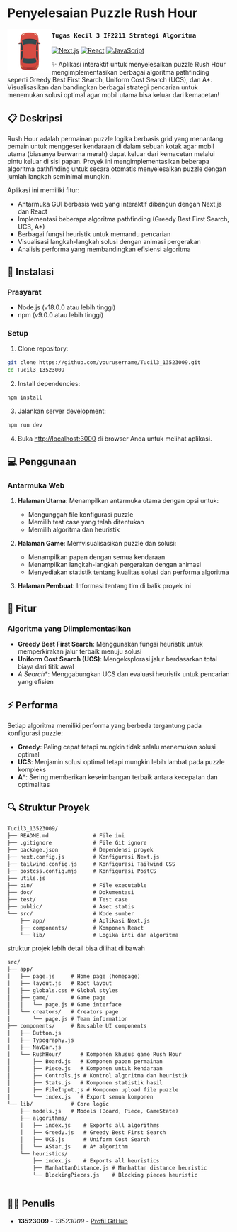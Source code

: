 # Penyelesaian Puzzle Rush Hour

<img src="src/public/images/maincar.png" width="100px" align="left">

### `Tugas Kecil 3 IF2211 Strategi Algoritma`

[![Next.js](https://img.shields.io/badge/Next.js-13.0-black)](https://nextjs.org/)
[![React](https://img.shields.io/badge/React-18.0-blue)](https://reactjs.org/)
[![JavaScript](https://img.shields.io/badge/JavaScript-ES6-yellow)](https://www.javascript.com/)

✨ Aplikasi interaktif untuk menyelesaikan puzzle Rush Hour mengimplementasikan berbagai algoritma pathfinding seperti Greedy Best First Search, Uniform Cost Search (UCS), dan A*. Visualisasikan dan bandingkan berbagai strategi pencarian untuk menemukan solusi optimal agar mobil utama bisa keluar dari kemacetan!

<!-- <div>
  <a href="#-instalasi">
    Instalasi
  </a>
  •
  <a href="#-penggunaan">
    Penggunaan
  </a>
  •
  <a href="#-dokumentasi">
    Dokumentasi
  </a>
  •
  <a href="#-fitur">
    Fitur
  </a>
</div> -->

## 📋 Deskripsi

Rush Hour adalah permainan puzzle logika berbasis grid yang menantang pemain untuk menggeser kendaraan di dalam sebuah kotak agar mobil utama (biasanya berwarna merah) dapat keluar dari kemacetan melalui pintu keluar di sisi papan. Proyek ini mengimplementasikan beberapa algoritma pathfinding untuk secara otomatis menyelesaikan puzzle dengan jumlah langkah seminimal mungkin.

Aplikasi ini memiliki fitur:
- Antarmuka GUI berbasis web yang interaktif dibangun dengan Next.js dan React
- Implementasi beberapa algoritma pathfinding (Greedy Best First Search, UCS, A*)
- Berbagai fungsi heuristik untuk memandu pencarian
- Visualisasi langkah-langkah solusi dengan animasi pergerakan
- Analisis performa yang membandingkan efisiensi algoritma

## 🔧 Instalasi

### Prasyarat

- Node.js (v18.0.0 atau lebih tinggi)
- npm (v9.0.0 atau lebih tinggi)

### Setup

1. Clone repository:
```bash
git clone https://github.com/yourusername/Tucil3_13523009.git
cd Tucil3_13523009
```

2. Install dependencies:
```bash
npm install
```

3. Jalankan server development:
```bash
npm run dev
```

4. Buka [http://localhost:3000](http://localhost:3000) di browser Anda untuk melihat aplikasi.

## 💻 Penggunaan

### Antarmuka Web

1. **Halaman Utama**: Menampilkan antarmuka utama dengan opsi untuk:
   - Mengunggah file konfigurasi puzzle
   - Memilih test case yang telah ditentukan
   - Memilih algoritma dan heuristik

2. **Halaman Game**: Memvisualisasikan puzzle dan solusi:
   - Menampilkan papan dengan semua kendaraan
   - Menampilkan langkah-langkah pergerakan dengan animasi
   - Menyediakan statistik tentang kualitas solusi dan performa algoritma

3. **Halaman Pembuat**: Informasi tentang tim di balik proyek ini
<!-- 
### Format File Input

Program menerima konfigurasi puzzle dalam file teks dengan format berikut:
```
A B       # Dimensi grid AxB
N         # Jumlah kendaraan selain primary piece
[grid]    # Konfigurasi grid
```

Dimana dalam grid:
- `P` mewakili primary piece (kendaraan utama)
- `K` mewakili pintu keluar
- `.` mewakili sel kosong
- Huruf/karakter lain mewakili kendaraan yang berbeda

Contoh:
```
6 6
12
AAB..F
..BCDF
GPPCDFK
GH.III
GHJ...
LLJMM.
``` -->

## 🌟 Fitur

### Algoritma yang Diimplementasikan

- **Greedy Best First Search**: Menggunakan fungsi heuristik untuk memperkirakan jalur terbaik menuju solusi
- **Uniform Cost Search (UCS)**: Mengeksplorasi jalur berdasarkan total biaya dari titik awal
- **A* Search**: Menggabungkan UCS dan evaluasi heuristik untuk pencarian yang efisien
<!-- 
### Heuristik

- **Manhattan Distance**: Memperkirakan jarak antara mobil utama dan pintu keluar
- **Blocking Pieces**: Menghitung jumlah kendaraan yang menghalangi antara mobil utama dan pintu keluar

### Analisis Performa

Program menghasilkan:
- Jumlah state/gerakan yang diperiksa
- Waktu eksekusi
- Jalur menuju solusi dengan langkah minimal
- Visualisasi animasi langkah-langkah solusi

## 📊 Test Case

Direktori `test` berisi beberapa konfigurasi puzzle dengan tingkat kesulitan yang bervariasi:
- Puzzle sederhana dengan sedikit kendaraan
- Puzzle tingkat kesulitan menengah dengan jumlah kendaraan moderat
- Puzzle kompleks dengan banyak kendaraan dalam konfigurasi yang padat -->

## ⚡ Performa

Setiap algoritma memiliki performa yang berbeda tergantung pada konfigurasi puzzle:
- **Greedy**: Paling cepat tetapi mungkin tidak selalu menemukan solusi optimal
- **UCS**: Menjamin solusi optimal tetapi mungkin lebih lambat pada puzzle kompleks
- **A***: Sering memberikan keseimbangan terbaik antara kecepatan dan optimalitas

## 🔍 Struktur Proyek

```
Tucil3_13523009/
├── README.md              # File ini
├── .gitignore             # File Git ignore
├── package.json           # Dependensi proyek
├── next.config.js         # Konfigurasi Next.js
├── tailwind.config.js     # Konfigurasi Tailwind CSS
├── postcss.config.mjs     # Konfigurasi PostCS
├── utils.js       
├── bin/                   # File executable
├── doc/                   # Dokumentasi
├── test/                  # Test case
├── public/                # Aset statis
└── src/                   # Kode sumber
    ├── app/               # Aplikasi Next.js
    ├── components/        # Komponen React
    └── lib/               # Logika inti dan algoritma
```

struktur projek lebih detail bisa dilihat di bawah
```
src/               
├── app/            
│   ├── page.js     # Home page (homepage)
│   ├── layout.js   # Root layout
│   ├── globals.css # Global styles
│   ├── game/       # Game page
│   │   └── page.js # Game interface
│   └── creators/   # Creators page
│       └── page.js # Team information
├── components/     # Reusable UI components
│   ├── Button.js      
│   ├── Typography.js  
│   ├── NavBar.js      
│   └── RushHour/      # Komponen khusus game Rush Hour
│       ├── Board.js   # Komponen papan permainan
│       ├── Piece.js   # Komponen untuk kendaraan
│       ├── Controls.js # Kontrol algoritma dan heuristik
│       ├── Stats.js   # Komponen statistik hasil
│       ├── FileInput.js # Komponen upload file puzzle
│       └── index.js   # Export semua komponen
└── lib/            # Core logic
    ├── models.js   # Models (Board, Piece, GameState)
    ├── algorithms/
    │   ├── index.js    # Exports all algorithms
    │   ├── Greedy.js   # Greedy Best First Search
    │   ├── UCS.js      # Uniform Cost Search
    │   └── AStar.js    # A* algorithm
    └── heuristics/
        ├── index.js    # Exports all heuristics
        ├── ManhattanDistance.js # Manhattan distance heuristic
        └── BlockingPieces.js    # Blocking pieces heuristic
 
```


## 👨‍💻 Penulis

- **13523009** - *13523009* - [Profil GitHub](https://github.com/SayyakuHajime)


<!-- ## 🙏 Ucapan Terima Kasih

- Mata kuliah IF2211 Strategi Algoritma di Institut Teknologi Bandung
- [ThinkFun](https://www.thinkfun.com/) untuk permainan puzzle Rush Hour original
- [Next.js](https://nextjs.org/) framework untuk antarmuka web -->